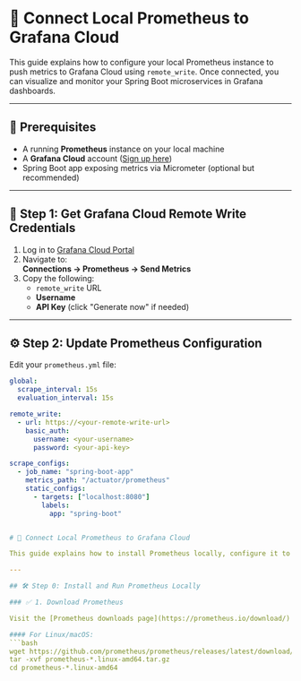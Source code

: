 # 📡 Connect Local Prometheus to Grafana Cloud

This guide explains how to configure your local Prometheus instance to push metrics to Grafana Cloud using `remote_write`. Once connected, you can visualize and monitor your Spring Boot microservices in Grafana dashboards.

---

## 🚀 Prerequisites

- A running **Prometheus** instance on your local machine
- A **Grafana Cloud** account ([Sign up here](https://grafana.com/products/cloud/))
- Spring Boot app exposing metrics via Micrometer (optional but recommended)

---

## 🔧 Step 1: Get Grafana Cloud Remote Write Credentials

1. Log in to [Grafana Cloud Portal](https://grafana.com/cloud/)
2. Navigate to:  
   **Connections → Prometheus → Send Metrics**
3. Copy the following:
    - `remote_write` URL
    - **Username**
    - **API Key** (click "Generate now" if needed)

---

## ⚙️ Step 2: Update Prometheus Configuration

Edit your `prometheus.yml` file:

```yaml
global:
  scrape_interval: 15s
  evaluation_interval: 15s

remote_write:
  - url: https://<your-remote-write-url>
    basic_auth:
      username: <your-username>
      password: <your-api-key>

scrape_configs:
  - job_name: "spring-boot-app"
    metrics_path: "/actuator/prometheus"
    static_configs:
      - targets: ["localhost:8080"]
        labels:
          app: "spring-boot"


# 📡 Connect Local Prometheus to Grafana Cloud

This guide explains how to install Prometheus locally, configure it to scrape metrics from your Spring Boot app, and push those metrics to Grafana Cloud using `remote_write`.

---

## 🛠️ Step 0: Install and Run Prometheus Locally

### ✅ 1. Download Prometheus

Visit the [Prometheus downloads page](https://prometheus.io/download/) and download the latest version for your OS.

#### For Linux/macOS:
```bash
wget https://github.com/prometheus/prometheus/releases/latest/download/prometheus-*.linux-amd64.tar.gz
tar -xvf prometheus-*.linux-amd64.tar.gz
cd prometheus-*.linux-amd64
